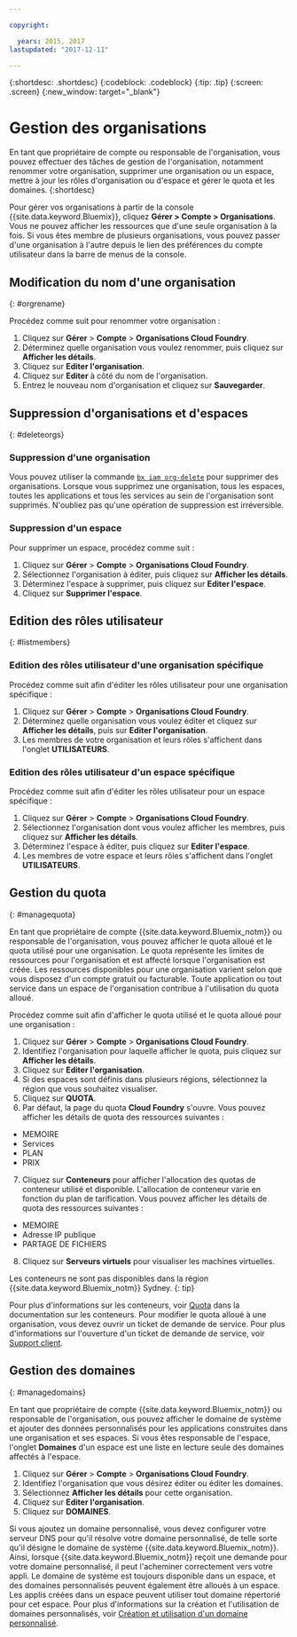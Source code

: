 ```yaml
---

copyright:

  years: 2015, 2017
lastupdated: "2017-12-11"

---
```


{:shortdesc: .shortdesc}
{:codeblock: .codeblock}
{:tip: .tip}
{:screen: .screen}
{:new_window: target="_blank"}

# Gestion des organisations
En tant que propriétaire de compte ou responsable de l'organisation, vous pouvez effectuer des tâches de gestion de l'organisation, notamment renommer votre organisation, supprimer une organisation ou un espace, mettre à jour les rôles d'organisation ou d'espace et gérer le quota et les domaines.
{:shortdesc}

Pour gérer vos organisations à partir de la console {{site.data.keyword.Bluemix}}, cliquez **Gérer > Compte > Organisations**. Vous ne pouvez afficher les ressources que d'une seule organisation à la fois. Si vous êtes membre de plusieurs organisations, vous pouvez passer d'une organisation à l'autre depuis le lien des préférences du compte utilisateur dans la barre de menus de la console.

## Modification du nom d'une organisation
{: #orgrename}

Procédez comme suit pour renommer votre organisation :
1. Cliquez sur **Gérer** > **Compte** > **Organisations Cloud Foundry**.
2. Déterminez quelle organisation vous voulez renommer, puis cliquez sur **Afficher les détails**.
3. Cliquez sur **Editer l'organisation**.
4. Cliquez sur **Editer** à côté du nom de l'organisation.
5. Entrez le nouveau nom d'organisation et cliquez sur **Sauvegarder**.

## Suppression d'organisations et d'espaces
{: #deleteorgs}

### Suppression d'une organisation

Vous pouvez utiliser la commande [`bx iam org-delete`](/docs/cli/reference/bluemix_cli/bx_cli.html#bluemix_iam_org_delete) pour supprimer des organisations. Lorsque vous supprimez une organisation, tous les espaces, toutes les applications et tous les services au sein de l'organisation sont supprimés. N'oubliez pas qu'une opération de suppression est irréversible.

### Suppression d'un espace

Pour supprimer un espace, procédez comme suit :

1. Cliquez sur **Gérer** > **Compte** > **Organisations Cloud Foundry**.
2. Sélectionnez l'organisation à éditer, puis cliquez sur **Afficher les détails**.
3. Déterminez l'espace à supprimer, puis cliquez sur **Editer l'espace**.
4. Cliquez sur **Supprimer l'espace**.

## Edition des rôles utilisateur
{: #listmembers}

### Edition des rôles utilisateur d'une organisation spécifique

Procédez comme suit afin d'éditer les rôles utilisateur pour une organisation spécifique :

1. Cliquez sur **Gérer** > **Compte** > **Organisations Cloud Foundry**.
2. Déterminez quelle organisation vous voulez éditer et cliquez sur **Afficher les détails**, puis sur **Editer l'organisation**.
4. Les membres de votre organisation et leurs rôles s'affichent dans l'onglet **UTILISATEURS**.

### Edition des rôles utilisateur d'un espace spécifique

Procédez comme suit afin d'éditer les rôles utilisateur pour un espace spécifique :

1. Cliquez sur **Gérer** > **Compte** > **Organisations Cloud Foundry**.
2. Sélectionnez l'organisation dont vous voulez afficher les membres, puis cliquez sur **Afficher les détails**.
3. Déterminez l'espace à éditer, puis cliquez sur **Editer l'espace**.
4. Les membres de votre espace et leurs rôles s'affichent dans l'onglet **UTILISATEURS**.

## Gestion du quota
{: #managequota}

En tant que propriétaire de compte {{site.data.keyword.Bluemix_notm}} ou responsable de l'organisation, vous pouvez afficher le quota alloué et le quota utilisé pour une organisation. Le quota représente les limites de ressources pour l'organisation et est affecté lorsque l'organisation est créée. Les ressources disponibles pour une organisation varient selon que vous disposez d'un compte gratuit ou facturable. Toute application ou tout service dans un espace de l'organisation contribue à l'utilisation du quota alloué.

Procédez comme suit afin d'afficher le quota utilisé et le quota alloué pour une organisation :

1. Cliquez sur **Gérer** &gt; **Compte** &gt; **Organisations Cloud Foundry**.
2. Identifiez l'organisation pour laquelle afficher le quota, puis cliquez sur **Afficher les détails**.
3. Cliquez sur **Editer l'organisation**.
4. Si des espaces sont définis dans plusieurs régions, sélectionnez la région que vous souhaitez visualiser.
5. Cliquez sur **QUOTA**.
6. Par défaut, la page du quota **Cloud Foundry** s'ouvre. Vous pouvez afficher les détails de quota des ressources suivantes :
 * MEMOIRE
 * Services
 * PLAN
 * PRIX
7. Cliquez sur **Conteneurs** pour afficher l'allocation des quotas de conteneur utilisé et disponible. L'allocation de conteneur varie en fonction du plan de tarification. Vous pouvez afficher les détails de quota des ressources suivantes :
 * MEMOIRE
 * Adresse IP publique
 * PARTAGE DE FICHIERS
8. Cliquez sur **Serveurs virtuels** pour visualiser les machines virtuelles.

Les conteneurs ne sont pas disponibles dans la région {{site.data.keyword.Bluemix_notm}} Sydney.
{: tip}

Pour plus d'informations sur les conteneurs, voir [Quota](/docs/containers/container_planning.html#container_planning_quota) dans la documentation sur les conteneurs.
Pour modifier le quota alloué à une organisation, vous devez ouvrir un ticket de demande de service. Pour plus d'informations sur l'ouverture d'un ticket de demande de service, voir [Support client](/docs/support/index.html#contacting-support).

## Gestion des domaines
{: #managedomains}

En tant que propriétaire de compte {{site.data.keyword.Bluemix_notm}} ou responsable de l'organisation, ous pouvez afficher le domaine de système et ajouter des données personnalisés pour les applications construites dans une organisation et ses espaces. Si vous êtes responsable de l'espace, l'onglet **Domaines** d'un espace est une liste en lecture seule des domaines affectés à l'espace.

1. Cliquez sur **Gérer** &gt; **Compte** &gt; **Organisations Cloud Foundry**.
2. Identifiez l'organisation que vous désirez éditer ou éditer les domaines.
3. Sélectionnez **Afficher les détails** pour cette organisation.
4. Cliquez sur **Editer l'organisation**.
5. Cliquez sur **DOMAINES**.

Si vous ajoutez un domaine personnalisé, vous devez configurer votre serveur DNS pour qu'il résolve votre domaine personnalisé, de telle sorte qu'il désigne le domaine de système {{site.data.keyword.Bluemix_notm}}. Ainsi, lorsque {{site.data.keyword.Bluemix_notm}} reçoit une demande pour votre domaine personnalisé, il peut l'acheminer correctement vers votre appli. Le domaine de système est toujours disponible dans un espace, et des domaines personnalisés peuvent également être alloués à un espace. Les applis créées dans un espace peuvent utiliser tout domaine répertorié pour cet espace. Pour plus d'informations sur la création et l'utilisation de domaines personnalisés, voir [Création et utilisation d'un domaine personnalisé](/docs/manageapps/updapps.html#domain).
